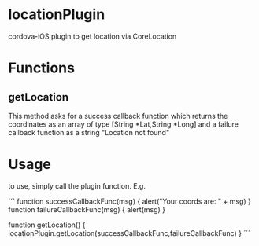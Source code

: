 # locationPlugin
cordova-iOS plugin to get location via CoreLocation

# Functions 

## getLocation

This method asks for a success callback function which returns the coordinates as an array of type [String *Lat,String *Long] and a failure callback function as a string "Location not found"

# Usage 

to use, simply call the plugin function. E.g.

´´´
function successCallbackFunc(msg) {
	alert("Your coords are: " + msg)
}
function failureCallbackFunc(msg) {
	alert(msg)
}

function getLocation() {
	locationPlugin.getLocation(successCallbackFunc,failureCallbackFunc)
}
´´´